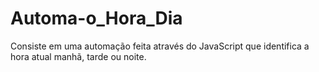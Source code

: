 # Automa-o_Hora_Dia
Consiste em uma automação feita através do JavaScript que identifica a hora atual manhã, tarde ou noite. 
